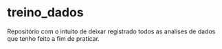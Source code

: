 # treino_dados
Repositório com o intuito de deixar registrado todos as analises de dados que tenho feito a fim de praticar. 
